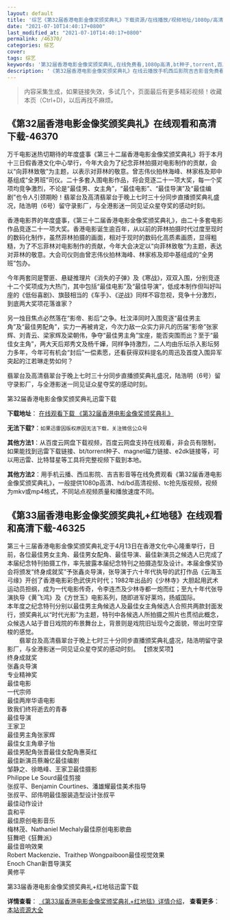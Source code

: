 ```yaml
---
layout: default
title: '综艺《第32届香港电影金像奖颁奖典礼》下载资源/在线播放/视频地址/1080p/高清/蓝光'
date: "2021-07-10T14:40:17+0800"
last_modified_at: "2021-07-10T14:40:17+0800"
permalink: /46370/
categories: 综艺
cover:
tags: 综艺
keywords: '第32届香港电影金像奖颁奖典礼,在线免费看,1080p高清,bt种子,torrent,百度云盘,magnet,磁力链,迅雷下载资源'
description: '《第32届香港电影金像奖颁奖典礼》在线云播放手机西瓜影院吉吉影音免费看，1080p高清bd/hd未删减完整版和tc抢先枪版，mkv/mp4格式，附带bt/torrent种子、magnet/磁力链、百度云盘、网盘资源迅雷下载链接'
---
```


>内容采集生成，如果链接失效，多试几个，页面最后有更多精彩视频！收藏本页（Ctrl+D)，以后再找不麻烦。


## 《第32届香港电影金像奖颁奖典礼》在线观看和高清下载-46370

万千电影迷热切期待的年度盛事《第三十二届香港电影金像奖颁奖典礼》将于本月十三日假香港文化中心举行，今年大会为了纪念菲林拍摄对电影制作的贡献，会以&ldquo;向菲林致敬&rdquo;为主题，以表示对菲林的敬意。曾志伟伙拍林海峰、林家栋及郑中基组成“全男班&rdquo;司仪。二十多套入围电影作品，将会竞逐二十一项大奖，每一个奖项均竞争激烈，不论是&ldquo;最佳男、女主角”，&ldquo;最佳电影&rdquo;、&ldquo;最佳导演&rdquo;及&ldquo;最佳编剧&rdquo;也令人引颈期盼！翡翠台及高清翡翠台于晚上七时三十分同步直播颁奖典礼盛况，陆浩明（6号）留守录影厂，与全港影迷一同见证众星夺奖的感动时刻。</p>香港电影界的年度盛事，《第三十二届香港电影金像奖颁奖典礼》，由二十多套电影作品竞逐二十一项大奖。香港电影诞生逾百年，从以前的菲林拍摄时代过度至现时的数码化制作，虽然菲林拍摄的画面，相对于现时的数码化高质素画质，显得粗糙，为了不忘菲林对电影制作的贡献，今年大会决定以“向菲林致敬&rdquo;为主题，表达对菲林的敬意。大会司仪则由曾志伟伙拍林海峰、林家栋及郑中基组成的&ldquo;全男班&rdquo;包办。</p>今年两套同是警匪、悬疑推理片《消失的子弹》及《寒战》，双双入围，分别竞逐十二个奖项成为大热门，其中包括“最佳电影&rdquo;及&ldquo;最佳导演&rdquo;，低成本制作但叫好叫座的《低俗喜剧》、旗鼓相当的《车手》、《逆战》同样不容忽视，竞争十分激烈，到底两大奖项花落谁家？</p>另一烛目焦点必然落在“影帝、影后&rdquo;之争。杜汶泽同时入围竞逐&ldquo;最佳男主角”及&ldquo;最佳男配角”，实力一再被肯定，今次力敌一众实力非凡的历届“影帝”张家辉、刘青云、梁家辉及梁朝伟，争夺&ldquo;最佳男主角”宝座，能否突围而出？至于&ldquo;最佳女主角”，两大天后郑秀文及杨千嬅，同样争持激烈，二人均由乐坛杀入影坛努力多年，今年可有机会“封后”一偿素愿，还看获得双料提名的周迅及首度入围异军突起的江若琳走势如何？</p>翡翠台及高清翡翠台于晚上七时三十分同步直播颁奖典礼盛况，陆浩明（6号）留守录影厂，与全港影迷一同见证众星夺奖的感动时刻。&nbsp;


第32届香港电影金像奖颁奖典礼迅雷下载

**下载地址**： [在线观看下载 《第32届香港电影金像奖颁奖典礼》](https://www.993dy.com//vod-detail-id-3475.html) 


**无法下载?**：`如果迅雷因版权原因无法下载，关注微信公众号 `

**其他方法1**：从百度云网盘下载视频，百度云网盘支持在线观看，非会员有限制，如果能找到迅雷下载链接、bt/torrent种子、magnet磁力链接、e2dk链接等，可以用迅雷、比特彗星等工具将完整视频下载到本地。

**其他方法2**：用手机云播、西瓜影院、吉吉影音等在线免费观看《第32届香港电影金像奖颁奖典礼》，一般提供1080p高清、hd/bd高清视频、tc抢先版视频，视频为mkv或mp4格式，不同站点视频质量和播放速度不同。


## 《第33届香港电影金像奖颁奖典礼+红地毯》在线观看和高清下载-46325

第三十三届香港电影金像奖颁奖典礼定于4月13日在香港文化中心隆重举行，日前，各位最佳男女主角、最佳男女配角、最佳导演、最佳新演员之候选人已完成了本届纪念特刊拍摄工作，率先披露本届纪念特刊之拍摄造型及设计。本届金像奖协会将颁发&ldquo;终身成就奖&rdquo;予张鑫炎导演，张导演于六十年代执导的武打作品《云海玉弓缘》开创了香港电影彩色武侠片时代；1982年出品的《少林寺》大胆起用武术运动员担纲，成为一代电影传奇，令李连杰及少林寺都一炮而红；至九十年代张导演执导《黄飞鸿》及《方世玉》电影系列，随即进军好莱坞，扬威国际。<br />本年度之纪念特刊分别以最佳男主角候选人及最佳女主角候选人合照共两款封面发行，颁奖典礼以&ldquo;时代光影”为主题，特刊中各候选人所拍摄之照片也贯彻此概念，众候选人站于昔日戏院的布景舞台上，背景则是戏院旧址现今之面貌，带出时空穿梭的感觉。<br />　　翡翠台及高清翡翠台于晚上七时三十分同步直播颁奖典礼盛况，陆浩明留守录影厂，与全港影迷一同见证众星夺奖的感动时刻。 【颁发奖项】<br />终身成就奖<br />张鑫炎导演<br />专业精神奖<br />最佳电影<br />一代宗师<br />最佳两岸华语电影<br />致我们终将逝去的青春<br />最佳导演<br />王家卫<br />最佳男主角张家辉<br />最佳女主角章子怡<br />最佳男配角张晋最佳女配角惠英红<br />最佳新演员蔡瀚亿最佳编剧<br />邹静之、徐皓峰、王家卫最佳摄影<br />Philippe Le Sourd最佳剪接<br />张叔平、Benjamin Courtines、潘雄耀最佳美术指导<br />张叔平、邱伟明最佳服装造型设计张叔平<br />最佳动作设计<br />袁和平<br />最佳原创电影音乐<br />梅林茂、Nathaniel Mechaly最佳原创电影歌曲<br />狂舞吧《狂舞派》<br />最佳音响效果<br />Robert Mackenzie、Traithep Wongpaiboon最佳视觉效果<br />Enoch Chan新晋导演奖<br />黄修平</p>


第33届香港电影金像奖颁奖典礼+红地毯迅雷下载

**详情查看**： [《第33届香港电影金像奖颁奖典礼+红地毯》详情介绍](/movie/46325/)， **查看更多**：[本站资源大全](/movie/t/all/)

